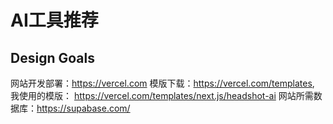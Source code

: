 # AI工具推荐



## Design Goals


网站开发部署：https://vercel.com
模版下载：https://vercel.com/templates,
我使用的模版： https://vercel.com/templates/next.js/headshot-ai
网站所需数据库：https://supabase.com/
